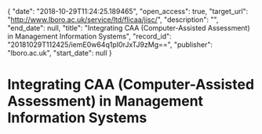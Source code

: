 {
  "date": "2018-10-29T11:24:25.189465", 
  "open_access": true, 
  "target_url": "http://www.lboro.ac.uk/service/ltd/flicaa/jisc/", 
  "description": "", 
  "end_date": null, 
  "title": "Integrating CAA (Computer-Assisted Assessment) in Management Information Systems", 
  "record_id": "20181029T112425/iemE0w64q1pI0rJxTJ9zMg==", 
  "publisher": "lboro.ac.uk", 
  "start_date": null
}

# Integrating CAA (Computer-Assisted Assessment) in Management Information Systems

